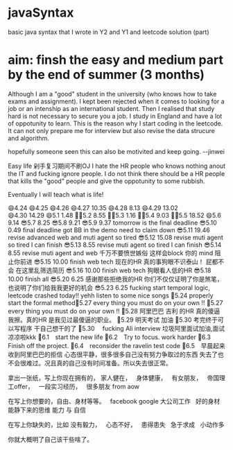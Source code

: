 # javaSyntax
basic java syntax that I wrote in Y2 and Y1 and leetcode solution (part)


# aim: finsh the easy and medium part by the end of summer (3 months)

Although I am a "good" student in the university (who knows how to take exams and assignment). I kept been rejected when it comes to looking for a job or an intenship as an international student. Then I realised that study hard is not necessary to secure you a job. I study in England and have a lot of oppotunity to learn. This is the reason why I start coding in the leetcode. It can not only prepare me for interview but also revise the data strucure and algorithm. 

hopefully someone seen this can also be motivited and keep going.
--jinwei

Easy life 剁手复习期间不刷OJ I hate the HR people who knows nothing anout the IT and fucking ignore people. I do not think there should be a HR people that kills the "good" people and give the oppotunity to some rubbish.

Eventually I will teach what is life! 

😄4.24 
😄4.25
😄4.26
😄4.27 10.35
😄4.28 8.13
😄4.29 13.02  
😄4.30 14.29
😄5.1 1.48
💪🏼5.2 8.55
💪🏼5.3 1.16
💪🏼5.4 9.03
💪🏼5.5 18.52
😄5.6 9.14
😎5.7 8.25
😎5.8 9.21
😎5.9 9.37 tomorrow is the final deadline 
😎5.10 0.49 final deadline got BB in the demo need to claim down 
😎5.11 19.46 revise advanced web and muti agent so tired
😎5.12 15.08 revise muti agent so tired I can finish
😎5.13 8.55 revise muti agent so tired I can finish
😎5.14 8.55 revise muti agent and web 千万不要愤世嫉俗 这样会block 你的 mind 阻止你前进
😎5.15 10.00 finish web tech 现在的HR 真的事狗眼不识泰山！ 屁都不会 在这里乱筛选简历
😎5.16 10.00 finish web tech 狗眼看人低的HR
😎5.18 10.00 finish all
😎5.20 6.25 感谢那些拒绝我的HR 你们不仅仅证明了你是煞笔，也说明了你们给我我更好的机会
😎5.23 6.25 fucking start temporal logic, leetcode crashed today!! yehh listen to some nice songs 
🐶5.24 properly start the formal method🐶5.27 every thing you must do on your own !!
🐶5.27 every thing you must do on your own !!
🐶5.28 阿里巴巴 吉利 的HR 真的傻逼 我擦。真的HR 是我见过最傻逼的职业。
🐶5.29 明天考试 加油
🐶5.30 考完终于可以写程序 干自己想干的了
🐶5.30 　fucking Ali interview 垃圾阿里面试加油,面试凉凉啦kkk
🐶6.1　start the new life
🐶6.2　Try to focus. work harder
🐶6.3　Finish off the project.
🐶6.4　reconsider the ravelin test code
🐶6.5　早晨起来收到阿里巴巴的拒信 心态很平静，很多很多自己没有努力争取过的东西 失去了也不会很难过。况且真的自己没有时间准备。所以失去很正常。

拿出一张纸，写上你现在拥有的，
   家人健在，
   身体健康，
   有女朋友，
   帝国理工offer，
   一段实习经历，
   很多朋友 from aow

在写上你想要的，自由、身材等等。
   facebook google 大公司工作
   好的身材
   能静下来的思维
   能力 与 自信

在写上你缺失的，比如
   没有毅力，
   心态不好，
   患得患失
   急于求成
   小动作多

你就大概明了自己该干些啥了。


